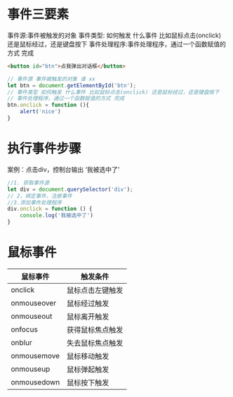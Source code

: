 # 事件三要素
事件源:事件被触发的对象
事件类型: 如何触发 什么事件 比如鼠标点击(onclick) 还是鼠标经过，还是键盘按下
事件处理程序:事件处理程序，通过一个函数赋值的方式 完成
```html
<button id="btn">点我弹出对话框</button>
```
```javascript
// 事件源 事件被触发的对象 谁 xx
let btn = document.getElementById('btn');
// 事件类型 如何触发 什么事件 比如鼠标点击(onclick) 还是鼠标经过，还是键盘按下
// 事件处理程序，通过一个函数赋值的方式 完成
btn.onclick = function (){
    alert('nice')
}
```

# 执行事件步骤
案例：点击div，控制台输出 ‘我被选中了’
```javascript
//1. 获取事件源
let div = document.querySelector('div');
// 2，绑定事件，注册事件
//3.添加事件处理程序
div.onclick = function () {
    console.log('我被选中了')
}
```

# 鼠标事件
| **鼠标事件** | **触发条件**     |
| ------------ | ---------------- |
| onclick      | 鼠标点击左键触发 |
| onmouseover  | 鼠标经过触发     |
| onmouseout   | 鼠标离开触发     |
| onfocus      | 获得鼠标焦点触发 |
| onblur       | 失去鼠标焦点触发 |
| onmousemove  | 鼠标移动触发     |
| onmouseup    | 鼠标弹起触发     |
|    onmousedown          |     鼠标按下触发             |
